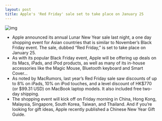 ```yaml
---
layout: post
title: Apple's 'Red Friday' sale set to take place on January 25
---
```

![img](http://media.idownloadblog.com/wp-content/uploads/2013/01/red-friday-sale.jpg)
* Apple announced its annual Lunar New Year sale last night, a one day shopping event for Asian countries that is similar to November’s Black Friday event. The sale, dubbed “Red Friday,” is set to take place on January 25.
* As with its popular Black Friday event, Apple will be offering up deals on its Macs, iPads, and iPod products, as well as many of its in-house accessories like the Magic Mouse, Bluetooth keyboard and Smart Cover…
* As noted by MacRumors, last year’s Red Friday sale saw discounts of up to 8% on iPads, 10% on iPod touches, and a level discount of HK$770 (or $99.31 USD) on MacBook laptop models. It also included free two-day shipping.
* The shopping event will kick off on Friday morning in China, Hong Kong, Malaysia, Singapore, South Korea, Taiwan, and Thailand. And if you’re looking for gift ideas, Apple recently published a Chinese New Year Gift Guide.

